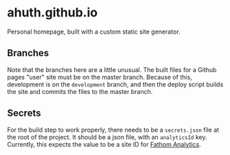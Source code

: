 # ahuth.github.io

Personal homepage, built with a custom static site generator.

## Branches

Note that the branches here are a little unusual. The built files for a Github pages "user" site must be on the master branch. Because of this, development is on the `development` branch, and then the deploy script builds the site and commits the files to the master branch.

## Secrets

For the build step to work properly, there needs to be a `secrets.json` file at the root of the project. It should be a json file, with an `analyticsId` key. Currently, this expects the value to be a site ID for [Fathom Analytics](https://usefathom.com/).
